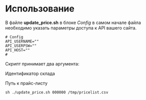Использование
=============

В файле **update_price.sh** в блоке *Config* в самом начале файла необходимо указать параметры доступа к API вашего сайта.

	# Config
	API_USERNAME=""
	API_USERPSW=""
	API_HOST=""
	#


Скрипт принимает два аргумента:

Идентификатор склада

Путь к прайс-листу




	sh ./update_price.sh 000000 /tmp/pricelist.csv


